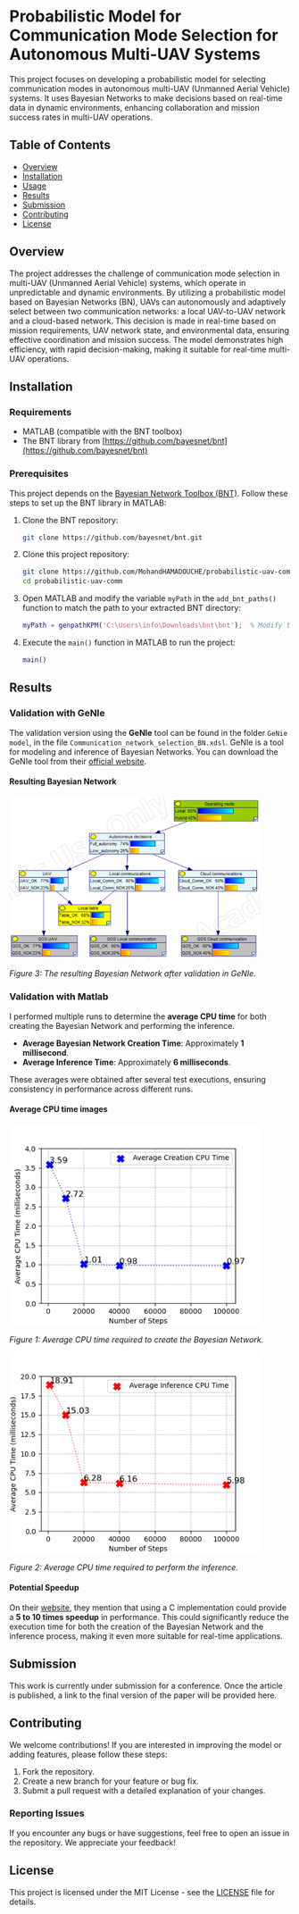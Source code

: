 # Probabilistic Model for Communication Mode Selection for Autonomous Multi-UAV Systems

This project focuses on developing a probabilistic model for selecting communication modes in autonomous multi-UAV (Unmanned Aerial Vehicle) systems. It uses Bayesian Networks to make decisions based on real-time data in dynamic environments, enhancing collaboration and mission success rates in multi-UAV operations.

## Table of Contents

- [Overview](#overview)
- [Installation](#installation)
- [Usage](#usage)
- [Results](#results)
- [Submission](#submission)
- [Contributing](#contributing)
- [License](#license)

## Overview

The project addresses the challenge of communication mode selection in multi-UAV (Unmanned Aerial Vehicle) systems, which operate in unpredictable and dynamic environments. By utilizing a probabilistic model based on Bayesian Networks (BN), UAVs can autonomously and adaptively select between two communication networks: a local UAV-to-UAV network and a cloud-based network. This decision is made in real-time based on mission requirements, UAV network state, and environmental data, ensuring effective coordination and mission success. The model demonstrates high efficiency, with rapid decision-making, making it suitable for real-time multi-UAV operations.

## Installation

### Requirements

- MATLAB (compatible with the BNT toolbox)
- The BNT library from [https://github.com/bayesnet/bnt](https://github.com/bayesnet/bnt)

### Prerequisites

This project depends on the [Bayesian Network Toolbox (BNT)](https://github.com/bayesnet/bnt). Follow these steps to set up the BNT library in MATLAB:

1. Clone the BNT repository:
    ```bash
    git clone https://github.com/bayesnet/bnt.git
    ```

2. Clone this project repository:
    ```bash
    git clone https://github.com/MohandHAMADOUCHE/probabilistic-uav-comm
    cd probabilistic-uav-comm
    ```

3. Open MATLAB and modify the variable `myPath` in the `add_bnt_paths()` function to match the path to your extracted BNT directory:

    ```matlab
    myPath = genpathKPM('C:\Users\info\Downloads\bnt\bnt');  % Modify this path as needed
    ```

4. Execute the `main()` function in MATLAB to run the project:

    ```matlab
    main()
    ```

## Results

### Validation with GeNIe

The validation version using the **GeNIe** tool can be found in the folder `GeNie model`, in the file `Communication_network_selection_BN.xdsl`. GeNIe is a tool for modeling and inference of Bayesian Networks. You can download the GeNIe tool from their [official website](https://www.bayesfusion.com/genie/).

#### Resulting Bayesian Network

<img src="./GeNie model/BN_picture.PNG" alt="Resulting Bayesian Network" width="450"/>

*Figure 3: The resulting Bayesian Network after validation in GeNIe.*

### Validation with Matlab

I performed multiple runs to determine the **average CPU time** for both creating the Bayesian Network and performing the inference.

- **Average Bayesian Network Creation Time**: Approximately **1 millisecond**.
- **Average Inference Time**: Approximately **6 milliseconds**.

These averages were obtained after several test executions, ensuring consistency in performance across different runs.

#### Average CPU time images

<img src="./Execution%20results/mini_avg_creation_cpu_seconds.png" alt="Average Creation CPU Time" width="450"/>

*Figure 1: Average CPU time required to create the Bayesian Network.*


<img src="./Execution%20results/mini_avg_inference_cpu_ms.png" alt="Average Inference CPU Time" width="450"/>

*Figure 2: Average CPU time required to perform the inference.*

#### Potential Speedup

On their [website](https://www.cs.ubc.ca/~murphyk/Software/BNT/usage_02nov13.html#installC), they mention that using a C implementation could provide a **5 to 10 times speedup** in performance. This could significantly reduce the execution time for both the creation of the Bayesian Network and the inference process, making it even more suitable for real-time applications.

## Submission

This work is currently under submission for a conference. Once the article is published, a link to the final version of the paper will be provided here.

<!--This work has been published. You can access the article [here](https://link-to-your-article.com). -->

## Contributing

We welcome contributions! If you are interested in improving the model or adding features, please follow these steps:

1. Fork the repository.
2. Create a new branch for your feature or bug fix.
3. Submit a pull request with a detailed explanation of your changes.

### Reporting Issues

If you encounter any bugs or have suggestions, feel free to open an issue in the repository. We appreciate your feedback!

## License

This project is licensed under the MIT License - see the [LICENSE](./LICENSE) file for details.
